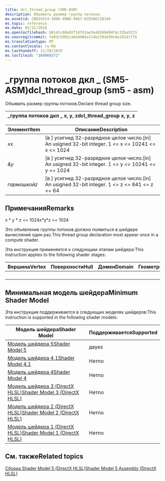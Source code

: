 ```yaml
---
title: dcl_thread_group (SM5-ASM)
description: Объявить размер группы потоков.
ms.assetid: CB8192C4-100D-49B6-94E7-6CD3AEC28149
ms.topic: reference
ms.date: 05/31/2018
ms.openlocfilehash: b8141c80e82f1dfd1ae5a4d360d04fac32ba5221
ms.sourcegitcommit: fe03c5d92ca6a0d66a114b2303e99c0a19241ffb
ms.translationtype: MT
ms.contentlocale: ru-RU
ms.lasthandoff: 11/20/2019
ms.locfileid: "104069372"
---
```

# <a name="dcl_thread_group-sm5---asm"></a><span data-ttu-id="c4f9e-103">\_группа потоков дкл \_ (SM5-ASM)</span><span class="sxs-lookup"><span data-stu-id="c4f9e-103">dcl\_thread\_group (sm5 - asm)</span></span>

<span data-ttu-id="c4f9e-104">Объявить размер группы потоков.</span><span class="sxs-lookup"><span data-stu-id="c4f9e-104">Declare thread group size.</span></span>



| <span data-ttu-id="c4f9e-105">\_группа потоков дкл \_ x, y, z</span><span class="sxs-lookup"><span data-stu-id="c4f9e-105">dcl\_thread\_group x, y, z</span></span> |
|----------------------------|



 



| <span data-ttu-id="c4f9e-106">Элемент</span><span class="sxs-lookup"><span data-stu-id="c4f9e-106">Item</span></span>                                                   | <span data-ttu-id="c4f9e-107">Описание</span><span class="sxs-lookup"><span data-stu-id="c4f9e-107">Description</span></span>                                                        |
|--------------------------------------------------------|--------------------------------------------------------------------|
| <span data-ttu-id="c4f9e-108"><span id="x"></span><span id="X"></span>*x*</span><span class="sxs-lookup"><span data-stu-id="c4f9e-108"><span id="x"></span><span id="X"></span>*x*</span></span><br/> | <span data-ttu-id="c4f9e-109">\[в \] усигнед 32-разрядное целое число.</span><span class="sxs-lookup"><span data-stu-id="c4f9e-109">\[in\] An usigned 32-bit integer.</span></span> <span data-ttu-id="c4f9e-110">1 <= x <= 1024</span><span class="sxs-lookup"><span data-stu-id="c4f9e-110">1 <= x <= 1024</span></span> <br/> |
| <span data-ttu-id="c4f9e-111"><span id="y"></span><span id="Y"></span>*&*</span><span class="sxs-lookup"><span data-stu-id="c4f9e-111"><span id="y"></span><span id="Y"></span>*y*</span></span><br/> | <span data-ttu-id="c4f9e-112">\[в \] усигнед 32-разрядное целое число.</span><span class="sxs-lookup"><span data-stu-id="c4f9e-112">\[in\] An usigned 32-bit integer.</span></span> <span data-ttu-id="c4f9e-113">1 <= y <= 1024</span><span class="sxs-lookup"><span data-stu-id="c4f9e-113">1 <= y <= 1024</span></span><br/>  |
| <span data-ttu-id="c4f9e-114"><span id="z"></span><span id="Z"></span>*гармошкой*</span><span class="sxs-lookup"><span data-stu-id="c4f9e-114"><span id="z"></span><span id="Z"></span>*z*</span></span><br/> | <span data-ttu-id="c4f9e-115">\[в \] усигнед 32-разрядное целое число.</span><span class="sxs-lookup"><span data-stu-id="c4f9e-115">\[in\] An usigned 32-bit integer.</span></span> <span data-ttu-id="c4f9e-116">1 <= z <= 64</span><span class="sxs-lookup"><span data-stu-id="c4f9e-116">1 <= z <= 64</span></span><br/>    |



 

## <a name="remarks"></a><span data-ttu-id="c4f9e-117">Примечания</span><span class="sxs-lookup"><span data-stu-id="c4f9e-117">Remarks</span></span>

<span data-ttu-id="c4f9e-118">x \* y \* z <= 1024</span><span class="sxs-lookup"><span data-stu-id="c4f9e-118">x\*y\*z <= 1024</span></span>

<span data-ttu-id="c4f9e-119">Это объявление группы потоков должно появиться в шейдере вычислений один раз.</span><span class="sxs-lookup"><span data-stu-id="c4f9e-119">This thread group declaration must appear once in a compute shader.</span></span>

<span data-ttu-id="c4f9e-120">Эта инструкция применяется к следующим этапам шейдера:</span><span class="sxs-lookup"><span data-stu-id="c4f9e-120">This instruction applies to the following shader stages:</span></span>



| <span data-ttu-id="c4f9e-121">Вершина</span><span class="sxs-lookup"><span data-stu-id="c4f9e-121">Vertex</span></span> | <span data-ttu-id="c4f9e-122">Поверхности</span><span class="sxs-lookup"><span data-stu-id="c4f9e-122">Hull</span></span> | <span data-ttu-id="c4f9e-123">Домен</span><span class="sxs-lookup"><span data-stu-id="c4f9e-123">Domain</span></span> | <span data-ttu-id="c4f9e-124">Геометрия</span><span class="sxs-lookup"><span data-stu-id="c4f9e-124">Geometry</span></span> | <span data-ttu-id="c4f9e-125">Пиксель</span><span class="sxs-lookup"><span data-stu-id="c4f9e-125">Pixel</span></span> | <span data-ttu-id="c4f9e-126">Вычисления</span><span class="sxs-lookup"><span data-stu-id="c4f9e-126">Compute</span></span> |
|--------|------|--------|----------|-------|---------|
|        |      |        |          |       | <span data-ttu-id="c4f9e-127">X</span><span class="sxs-lookup"><span data-stu-id="c4f9e-127">X</span></span>       |



 

## <a name="minimum-shader-model"></a><span data-ttu-id="c4f9e-128">Минимальная модель шейдера</span><span class="sxs-lookup"><span data-stu-id="c4f9e-128">Minimum Shader Model</span></span>

<span data-ttu-id="c4f9e-129">Эта инструкция поддерживается в следующих моделях шейдеров:</span><span class="sxs-lookup"><span data-stu-id="c4f9e-129">This instruction is supported in the following shader models:</span></span>



| <span data-ttu-id="c4f9e-130">Модель шейдера</span><span class="sxs-lookup"><span data-stu-id="c4f9e-130">Shader Model</span></span>                                              | <span data-ttu-id="c4f9e-131">Поддерживается</span><span class="sxs-lookup"><span data-stu-id="c4f9e-131">Supported</span></span> |
|-----------------------------------------------------------|-----------|
| [<span data-ttu-id="c4f9e-132">Модель шейдера 5</span><span class="sxs-lookup"><span data-stu-id="c4f9e-132">Shader Model 5</span></span>](d3d11-graphics-reference-sm5.md)        | <span data-ttu-id="c4f9e-133">да</span><span class="sxs-lookup"><span data-stu-id="c4f9e-133">yes</span></span>       |
| [<span data-ttu-id="c4f9e-134">Модель шейдера 4,1</span><span class="sxs-lookup"><span data-stu-id="c4f9e-134">Shader Model 4.1</span></span>](dx-graphics-hlsl-sm4.md)              | <span data-ttu-id="c4f9e-135">Нет</span><span class="sxs-lookup"><span data-stu-id="c4f9e-135">no</span></span>        |
| [<span data-ttu-id="c4f9e-136">Модель шейдера 4</span><span class="sxs-lookup"><span data-stu-id="c4f9e-136">Shader Model 4</span></span>](dx-graphics-hlsl-sm4.md)                | <span data-ttu-id="c4f9e-137">Нет</span><span class="sxs-lookup"><span data-stu-id="c4f9e-137">no</span></span>        |
| [<span data-ttu-id="c4f9e-138">Модель шейдера 3 (DirectX HLSL)</span><span class="sxs-lookup"><span data-stu-id="c4f9e-138">Shader Model 3 (DirectX HLSL)</span></span>](dx-graphics-hlsl-sm3.md) | <span data-ttu-id="c4f9e-139">Нет</span><span class="sxs-lookup"><span data-stu-id="c4f9e-139">no</span></span>        |
| [<span data-ttu-id="c4f9e-140">Модель шейдера 2 (DirectX HLSL)</span><span class="sxs-lookup"><span data-stu-id="c4f9e-140">Shader Model 2 (DirectX HLSL)</span></span>](dx-graphics-hlsl-sm2.md) | <span data-ttu-id="c4f9e-141">Нет</span><span class="sxs-lookup"><span data-stu-id="c4f9e-141">no</span></span>        |
| [<span data-ttu-id="c4f9e-142">Модель шейдера 1 (DirectX HLSL)</span><span class="sxs-lookup"><span data-stu-id="c4f9e-142">Shader Model 1 (DirectX HLSL)</span></span>](dx-graphics-hlsl-sm1.md) | <span data-ttu-id="c4f9e-143">Нет</span><span class="sxs-lookup"><span data-stu-id="c4f9e-143">no</span></span>        |



 

## <a name="related-topics"></a><span data-ttu-id="c4f9e-144">См. также</span><span class="sxs-lookup"><span data-stu-id="c4f9e-144">Related topics</span></span>

<dl> <dt>

[<span data-ttu-id="c4f9e-145">Сборка Shader Model 5 (DirectX HLSL)</span><span class="sxs-lookup"><span data-stu-id="c4f9e-145">Shader Model 5 Assembly (DirectX HLSL)</span></span>](shader-model-5-assembly--directx-hlsl-.md)
</dt> </dl>

 

 





